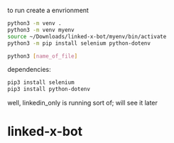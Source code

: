 to run create a envrionment

```bash
python3 -m venv .
python3 -m venv myenv
source ~/Downloads/linked-x-bot/myenv/bin/activate
python3 -m pip install selenium python-dotenv
```

```bash
python3 [name_of_file]
```

dependencies:
```bash
pip3 install selenium
pip3 install python-dotenv
```
well, linkedin_only is running sort of; will see it later
# linked-x-bot
